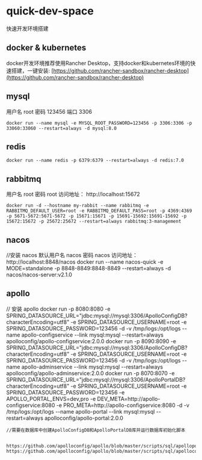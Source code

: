 # quick-dev-space
快速开发环境搭建


## docker & kubernetes
docker开发环境推荐使用Rancher Desktop，支持docker和kubernetes环境的快速搭建，一键安装: [https://github.com/rancher-sandbox/rancher-desktop](https://github.com/rancher-sandbox/rancher-desktop)



## mysql 
用户名 root 密码 123456 端口 3306
``` shell
docker run --name mysql -e MYSQL_ROOT_PASSWORD=123456 -p 3306:3306 -p 33060:33060 --restart=always -d mysql:8.0
```
## redis
``` shell
docker run --name redis -p 6379:6379 --restart=always -d redis:7.0
```
## rabbitmq
用户名 root 密码 root 访问地址： http://localhost:15672
``` shell
docker run -d --hostname my-rabbit --name rabbitmq -e RABBITMQ_DEFAULT_USER=root -e RABBITMQ_DEFAULT_PASS=root -p 4369:4369 -p 5671-5672:5671-5672 -p 15671:15671 -p 15691-15692:15691-15692 -p 15672:15672 -p 25672:25672 --restart=always rabbitmq:3-management
```
## nacos
//安装 nacos  默认用户名 nacos 密码  nacos 访问地址：  http://localhost:8848/nacos
docker run --name nacos-quick -e MODE=standalone -p 8848-8849:8848-8849 --restart=always -d nacos/nacos-server:v2.1.0

## apollo
// 安装 apollo
docker run -p 8080:8080  -e SPRING_DATASOURCE_URL="jdbc:mysql://mysql:3306/ApolloConfigDB?characterEncoding=utf8"  -e SPRING_DATASOURCE_USERNAME=root -e SPRING_DATASOURCE_PASSWORD=123456  -d -v /tmp/logs:/opt/logs --name apollo-configservice --link mysql:mysql --restart=always apolloconfig/apollo-configservice:2.0.0
docker run -p 8090:8090  -e SPRING_DATASOURCE_URL="jdbc:mysql://mysql:3306/ApolloConfigDB?characterEncoding=utf8"  -e SPRING_DATASOURCE_USERNAME=root -e SPRING_DATASOURCE_PASSWORD=123456  -d -v /tmp/logs:/opt/logs --name apollo-adminservice --link mysql:mysql --restart=always apolloconfig/apollo-adminservice:2.0.0
docker run -p 8070:8070  -e SPRING_DATASOURCE_URL="jdbc:mysql://mysql:3306/ApolloPortalDB?characterEncoding=utf8"  -e SPRING_DATASOURCE_USERNAME=root -e SPRING_DATASOURCE_PASSWORD=123456  -e APOLLO_PORTAL_ENVS=dev,pro  -e DEV_META=http://apollo-configservice:8080 -e PRO_META=http://apollo-configservice:8080  -d -v /tmp/logs:/opt/logs --name apollo-portal --link mysql:mysql --restart=always apolloconfig/apollo-portal:2.0.0
```
//需要在数据库中创建ApolloConfigDB和ApolloPortalDB库并运行数据库初始化脚本


https://github.com/apolloconfig/apollo/blob/master/scripts/sql/apolloportaldb.sql
https://github.com/apolloconfig/apollo/blob/master/scripts/sql/apolloconfigdb.sql

